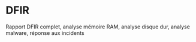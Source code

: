 # DFIR
Rapport DFIR complet, analyse mémoire RAM, analyse disque dur, analyse malware, réponse aux incidents
